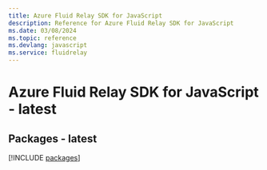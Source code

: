 ```yaml
---
title: Azure Fluid Relay SDK for JavaScript
description: Reference for Azure Fluid Relay SDK for JavaScript
ms.date: 03/08/2024
ms.topic: reference
ms.devlang: javascript
ms.service: fluidrelay
---
```

# Azure Fluid Relay SDK for JavaScript - latest
## Packages - latest
[!INCLUDE [packages](fluid-relay-index.md)]